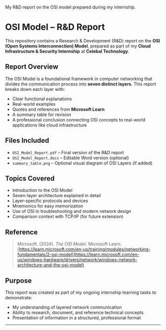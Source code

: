 My R&D report on the OSI model prepared during my internship.

# OSI Model – R&D Report

This repository contains a Research & Development (R&D) report on the **OSI (Open Systems Interconnection) Model**, prepared as part of my **Cloud Infrastructure & Security Internship** at **Celebal Technology**.

## Report Overview

The OSI Model is a foundational framework in computer networking that divides the communication process into **seven distinct layers**. This report breaks down each layer with:

- Clear functional explanations  
- Real-world examples  
- Quotes and references from **Microsoft Learn**  
- A summary table for revision  
- A professional conclusion connecting OSI concepts to real-world applications like cloud infrastructure

## Files Included

- `OSI_Model_Report.pdf` – Final version of the R&D report  
- `OSI_Model_Report.docx` – Editable Word version (optional)  
- `summary_table.png` – Optional visual diagram of OSI Layers (if added)

## Topics Covered

- Introduction to the OSI Model  
- Seven-layer architecture explained in detail  
- Layer-specific protocols and devices  
- Mnemonics for easy memorization  
- Use of OSI in troubleshooting and modern network design  
- Comparison context with TCP/IP (for future extension)

## Reference

> Microsoft. (2024). *The OSI Model*. Microsoft Learn.  
> [https://learn.microsoft.com/en-us/training/modules/networking-fundamentals/2-osi-model](https://learn.microsoft.com/en-us/windows-hardware/drivers/network/windows-network-architecture-and-the-osi-model)

## Purpose

This report was created as part of my ongoing internship learning tasks to demonstrate:
- My understanding of layered network communication  
- Ability to research, document, and reference technical concepts  
- Presentation of information in a structured, professional format

---



